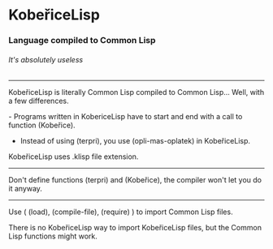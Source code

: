 # KobeřiceLisp

### Language compiled to Common Lisp

###### It's absolutely useless

---

KobeřiceLisp is literally Common Lisp compiled to Common Lisp... Well, with a few differences. 

  - Programs written in KobericeLisp have to start and end with a call to function (Kobeřice).
  - Instead of using (terpri), you use (opli-mas-oplatek) in KobeřiceLisp.

KobeřiceLisp uses .klisp file extension.

---

Don't define functions (terpri) and (Kobeřice), the compiler won't let you do it anyway. 

---

Use ( (load), (compile-file), (require) ) to import Common Lisp files.

There is no KobeřiceLisp way to import KobeřiceLisp files, but the Common Lisp functions might work. 
